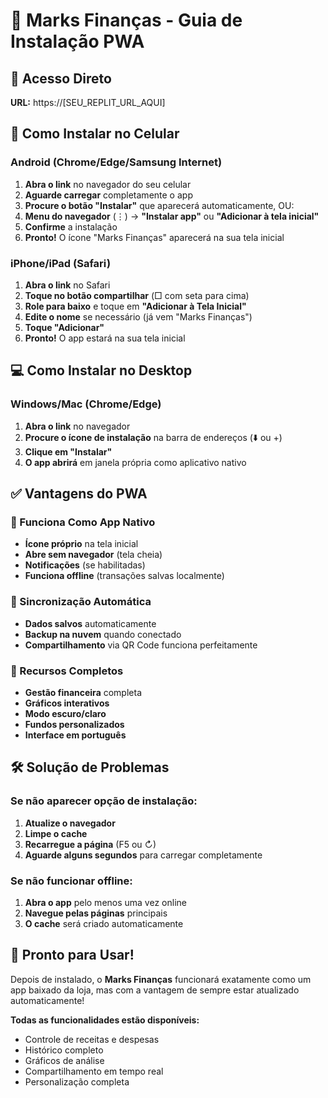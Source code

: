 # 📱 Marks Finanças - Guia de Instalação PWA

## 🚀 Acesso Direto
**URL:** https://[SEU_REPLIT_URL_AQUI]

## 📲 Como Instalar no Celular

### Android (Chrome/Edge/Samsung Internet)
1. **Abra o link** no navegador do seu celular
2. **Aguarde carregar** completamente o app
3. **Procure o botão "Instalar"** que aparecerá automaticamente, OU:
4. **Menu do navegador** (⋮) → **"Instalar app"** ou **"Adicionar à tela inicial"**
5. **Confirme** a instalação
6. **Pronto!** O ícone "Marks Finanças" aparecerá na sua tela inicial

### iPhone/iPad (Safari)
1. **Abra o link** no Safari
2. **Toque no botão compartilhar** (□ com seta para cima)
3. **Role para baixo** e toque em **"Adicionar à Tela Inicial"**
4. **Edite o nome** se necessário (já vem "Marks Finanças")
5. **Toque "Adicionar"**
6. **Pronto!** O app estará na sua tela inicial

## 💻 Como Instalar no Desktop

### Windows/Mac (Chrome/Edge)
1. **Abra o link** no navegador
2. **Procure o ícone de instalação** na barra de endereços (⬇️ ou +)
3. **Clique em "Instalar"**
4. **O app abrirá** em janela própria como aplicativo nativo

## ✅ Vantagens do PWA

### 📱 Funciona Como App Nativo
- **Ícone próprio** na tela inicial
- **Abre sem navegador** (tela cheia)
- **Notificações** (se habilitadas)
- **Funciona offline** (transações salvas localmente)

### 🔄 Sincronização Automática
- **Dados salvos** automaticamente
- **Backup na nuvem** quando conectado
- **Compartilhamento** via QR Code funciona perfeitamente

### 🎯 Recursos Completos
- **Gestão financeira** completa
- **Gráficos interativos**
- **Modo escuro/claro**
- **Fundos personalizados**
- **Interface em português**

## 🛠️ Solução de Problemas

### Se não aparecer opção de instalação:
1. **Atualize o navegador**
2. **Limpe o cache**
3. **Recarregue a página** (F5 ou ↻)
4. **Aguarde alguns segundos** para carregar completamente

### Se não funcionar offline:
1. **Abra o app** pelo menos uma vez online
2. **Navegue pelas páginas** principais
3. **O cache** será criado automaticamente

## 🎉 Pronto para Usar!

Depois de instalado, o **Marks Finanças** funcionará exatamente como um app baixado da loja, mas com a vantagem de sempre estar atualizado automaticamente!

**Todas as funcionalidades estão disponíveis:**
- Controle de receitas e despesas
- Histórico completo
- Gráficos de análise
- Compartilhamento em tempo real
- Personalização completa